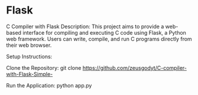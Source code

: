 # Flask
C Compiler with Flask
Description:
This project aims to provide a web-based interface for compiling and executing C code using Flask, a Python web framework. Users can write, compile, and run C programs directly from their web browser.

Setup Instructions:

Clone the Repository:
git clone https://github.com/zeusgodyt/C-compiler-with-Flask-Simple-


Run the Application:
python app.py
